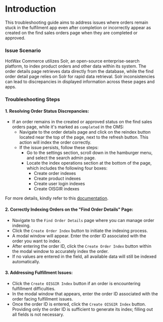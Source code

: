 # Introduction

This troubleshooting guide aims to address issues where orders remain stuck in the fulfilment app even after completion or incorrectly appear as created on the find sales orders page when they are completed or approved.

### Issue Scenario

HotWax Commerce utilizes Solr, an open-source enterprise-search platform, to index product orders and other data within its system. The order details page retrieves data directly from the database, while the find order detail page relies on Solr for rapid data retrieval. Solr inconsistencies can lead to discrepancies in displayed information across these pages and apps.

### Troubleshooting Steps

#### 1. Resolving Order Status Discrepancies:

   - If an order remains in the created or approved status on the find sales orders page, while it's marked as `completed` in the OMS:
     - Navigate to the order details page and click on the reindex button located near the top of the page, next to the refresh button. This action will index the order correctly.
     - If the issue persists, follow these steps:
       - Go to the settings section, scroll down in the hamburger menu, and select the search admin page.
       - Locate the index operations section at the bottom of the page, which includes the following four boxes:
         - Create order indexes
         - Create product indexes
         - Create user login indexes
         - Create OISGIR indexes
           
 For more details, kindly refer to this [documentation](https://docs.hotwax.co/deployment-and-configurations/initial-setup/search-admin).
#### 2. Correctly Indexing Orders on the "Find Order Details" Page:

   - Navigate to the `Find Order Details` page where you can manage order indexing.
   - Click the `Create Order Index` button to initiate the indexing process.
   - A modal window will appear. Enter the order ID associated with the order you want to index.
   - After entering the order ID, click the `Create Order Index` button within the modal window to accurately index the order.
   - If no values are entered in the field, all available data will still be indexed automatically.

#### 3. Addressing Fulfillment Issues:

   - Click the `Create OISGIR Index` button if an order is encountering fulfillment difficulties.
   - In the modal window that appears, enter the order ID associated with the order facing fulfillment issues.
   - Once the order ID is entered, click the `Create OISGIR Index` button. Providing only the order ID is sufficient to generate its index; filling out all fields is not necessary.

